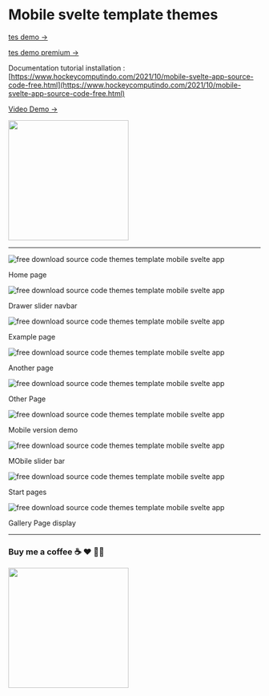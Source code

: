 # Mobile svelte template themes

[tes demo →](https://andros.pages.dev/)

[tes demo premium →](https://andros.vercel.app/)

Documentation tutorial installation :
[https://www.hockeycomputindo.com/2021/10/mobile-svelte-app-source-code-free.html](https://www.hockeycomputindo.com/2021/10/mobile-svelte-app-source-code-free.html)

[Video Demo →](https://youtu.be/sMENkpTFTFU)

<a href="https://www.buymeacoffee.com/axcora"><img width="240" src="https://blogger.googleusercontent.com/img/b/R29vZ2xl/AVvXsEgIA9HMwkK8kr7uRwVNxnhXsLQsJHxQQYVSzqCAaK58OpJOiTlzbIX7eEwS_VpJ3oEG-xrmVEl2WKqGvB_o-KjyBGTbbjFHM_bN2Jce9g3FTnt2ZJViwcvB9DHPOKPEMCl7jTQRVWKPw_ETloH7_CK8Xr09SSNNx22xnfGjViwdEsGtR-yGrLmr-JUGHA/s1090/bmc-button.png"/></a>

--------------------------------------------------------------------

![free download source code themes template mobile svelte app](https://1.bp.blogspot.com/-9Gutlp2szB0/YXQFoOL-dYI/AAAAAAAARdc/wcZyUt9ZBX82-oeZ03Kn7scjAlMs-oR2wCLcBGAsYHQ/s1366/svelte%2Bsource%2Bcode%2Bweb%2Bapp%2B%25281%2529.png)

Home page

![free download source code themes template mobile svelte app](https://1.bp.blogspot.com/-EWRKRx2iNCs/YXQFrs20rLI/AAAAAAAARd4/x8GN3E0vOHk-GcEM7ABdlupyGgl0ykf8gCLcBGAsYHQ/s1366/svelte%2Bsource%2Bcode%2Bweb%2Bapp%2B%25289%2529.png)

Drawer slider navbar

![free download source code themes template mobile svelte app](https://1.bp.blogspot.com/-IE9dnoPCN2E/YXQFrXVJOVI/AAAAAAAARd0/BEXkosGs_CU_uqHh67WHy73mbdxahv4egCLcBGAsYHQ/s1366/svelte%2Bsource%2Bcode%2Bweb%2Bapp%2B%25288%2529.png)

Example page


![free download source code themes template mobile svelte app](https://1.bp.blogspot.com/-yxz7yUsQxrM/YXQFpXwi-6I/AAAAAAAARdo/Aj5VKB7KSEw-cTgOe4fq39odUIDajrrSgCLcBGAsYHQ/s1366/svelte%2Bsource%2Bcode%2Bweb%2Bapp%2B%25285%2529.png)

Another page

![free download source code themes template mobile svelte app](https://1.bp.blogspot.com/-oCvKAqpUlt0/YXQFpPg24II/AAAAAAAARdk/BZtkKbIcfqYZFU1-_FRZH51zbwuj-z5PgCLcBGAsYHQ/s1366/svelte%2Bsource%2Bcode%2Bweb%2Bapp%2B%25284%2529.png)

Other Page


![free download source code themes template mobile svelte app](https://1.bp.blogspot.com/-waah_MJbQM8/YXQFoK-pISI/AAAAAAAARdg/9wxluOJVh9QtwQVXvXmamVh-lUCgijOWQCLcBGAsYHQ/s682/svelte%2Bsource%2Bcode%2Bweb%2Bapp%2B%25282%2529.png)

Mobile version demo


![free download source code themes template mobile svelte app](https://1.bp.blogspot.com/-C4_NjW-7IVg/YXQFoMbkcKI/AAAAAAAARdY/7GumnlLbdtgcN-WSzQk_ZjuCkFMUppBfACLcBGAsYHQ/s682/svelte%2Bsource%2Bcode%2Bweb%2Bapp%2B%25283%2529.png)

MObile slider bar


![free download source code themes template mobile svelte app](https://1.bp.blogspot.com/-rn4zOTjLXeg/YXQKC_0bVPI/AAAAAAAARe4/WknuybIaG_AATYBUf_rqAuJ_GVSoX_KxwCLcBGAsYHQ/s1366/svelte%2Bsource%2Bcode%2Bweb%2Bapp%2B%25287%2529.png)

Start pages


![free download source code themes template mobile svelte app](https://1.bp.blogspot.com/-ajfldryy2-c/YXQKCS1SRAI/AAAAAAAARe0/3DoRLxUe53U5tFvRm2dh0XgIqBdSXteaACLcBGAsYHQ/s1366/svelte%2Bsource%2Bcode%2Bweb%2Bapp%2B%25286%2529.png)

Gallery Page display

--------------------------------------------------------------------
### Buy me a coffee ☕️ ❤️  ✌🏻

<a href="https://www.buymeacoffee.com/axcora"><img width="240" src="https://blogger.googleusercontent.com/img/b/R29vZ2xl/AVvXsEgIA9HMwkK8kr7uRwVNxnhXsLQsJHxQQYVSzqCAaK58OpJOiTlzbIX7eEwS_VpJ3oEG-xrmVEl2WKqGvB_o-KjyBGTbbjFHM_bN2Jce9g3FTnt2ZJViwcvB9DHPOKPEMCl7jTQRVWKPw_ETloH7_CK8Xr09SSNNx22xnfGjViwdEsGtR-yGrLmr-JUGHA/s1090/bmc-button.png"/></a>
